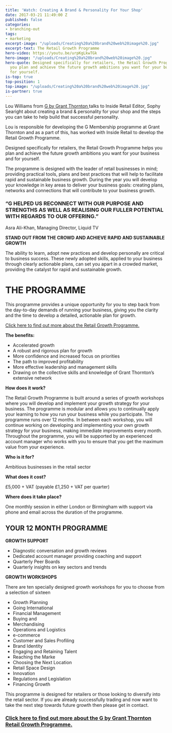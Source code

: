 ```yaml
---
title: 'Watch: Creating A Brand & Personality For Your Shop'
date: 2017-03-21 11:49:00 Z
published: false
categories:
- branching-out
tags:
- marketing
excerpt-image: "/uploads/Creating%20a%20brand%20web%20image%20.jpg"
excerpt-text: The Retail Growth Programme
hero-video: https://youtu.be/urpKgLkwTGk
hero-image: "/uploads/Creating%20a%20brand%20web%20image%20.jpg"
hero-quote: Designed specifically for retailers, the Retail Growth Programme helps
  you plan and achieve the future growth ambitions you want for your business and
  for yourself.
is-top: true
top-position: 1
top-image: "/uploads/Creating%20a%20brand%20web%20image%20.jpg"
is-partner: true
---
```


Lou Williams from [G by Grant Thornton ](http://g.grantthornton.co.uk/explore/) talks to Inside Retail Editor, Sophy Searight about creating a brand & personality for your shop and the steps you can take to help build that successful personality.

Lou is responsible for developing the G Membership programme at Grant Thornton and as a part of this, has worked with Inside Retail to develop the Retail Growth Programme.

Designed specifically for retailers, the Retail Growth Programme helps you plan and achieve the future growth ambitions you want for your business and for yourself.

The programme is designed with the leader of retail businesses in mind; providing practical tools, plans and best practices that will help to facilitate rapid and sustainable business growth. During the year you will develop your knowledge in key areas to deliver your business goals: creating plans, networks and connections that will contribute to your business growth.

### **“G HELPED US RECONNECT WITH OUR PURPOSE AND STRENGTHS AS WELL AS REALISING OUR FULLER POTENTIAL WITH REGARDS TO OUR OFFERING.”**
Asra Ali-Khan,
Managing Director, Liquid TV

**STAND OUT FROM THE CROWD AND ACHIEVE RAPID AND SUSTAINABLE GROWTH**

The ability to learn, adopt new practices and develop personally are critical to business success. These newly adopted skills, applied to your business through clearly actionable plans, can set you apart in a crowded market, providing the catalyst for rapid and sustainable growth.

# **THE PROGRAMME**

This programme provides a unique opportunity for you to step back from the day-to-day demands of running your business, giving you the clarity and the time to develop a detailed, actionable plan for growth.

[Click here to find out more about the Retail Growth Programme.](http://lp.events.ascential.com/IR-Client-Forms_Grant-Thornton-Page.html)

**The benefits:**
* Accelerated growth
* A robust and rigorous plan for growth
* More confidence and increased focus on priorities
* The path to improved profitability
* More effective leadership and management skills
* Drawing on the collective skills and knowledge of Grant Thornton’s extensive network


**How does it work?**

The Retail Growth Programme is built around a series of growth workshops where you will develop and implement your growth strategy for your business. The programme is modular and allows you to continually apply your learning to how you run your business while you participate. The programme runs over 12 months. In between each workshop, you will continue working on developing and implementing your own growth strategy for your business, making immediate improvements every month.
Throughout the programme, you will be supported by an experienced account manager who works with you to ensure that you get the maximum value from your experience.

**Who is it for?**

Ambitious businesses in the retail sector

**What does it cost?**

£5,000 + VAT (payable £1,250 + VAT per quarter)

**Where does it take place?**

One monthly session in either London or Birmingham with support via phone and email across the duration of the programme.



## **YOUR 12 MONTH PROGRAMME**



**GROWTH SUPPORT**
* Diagnostic conversation and growth reviews
* Dedicated account manager providing coaching and support
* Quarterly Peer Boards
* Quarterly insights on key sectors and trends

**GROWTH WORKSHOPS**

There are ten specially designed growth workshops for you to choose from a selection of sixteen
* Growth Planning
* Going International
* Financial Management
* Buying and
* Merchandising
* Operations and Logistics
* e-commerce
* Customer and Sales Profiling
* Brand Identity
* Engaging and Retaining Talent
* Reaching the Marke
* Choosing the Next Location
* Retail Space Design
* Innovation
* Regulations and Legislation
* Financing Growth


This programme is designed for retailers or those looking to diversify into the retail sector. If you are already successfully trading and now want to take the next step towards future growth then please get in contact.

### [Click here to find out more about the G by Grant Thornton Retail Growth Programme.](http://lp.events.ascential.com/IR-Client-Forms_Grant-Thornton-Page.html)

